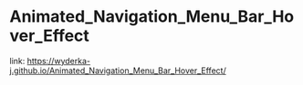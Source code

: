 # Animated_Navigation_Menu_Bar_Hover_Effect

link: https://wyderka-j.github.io/Animated_Navigation_Menu_Bar_Hover_Effect/
